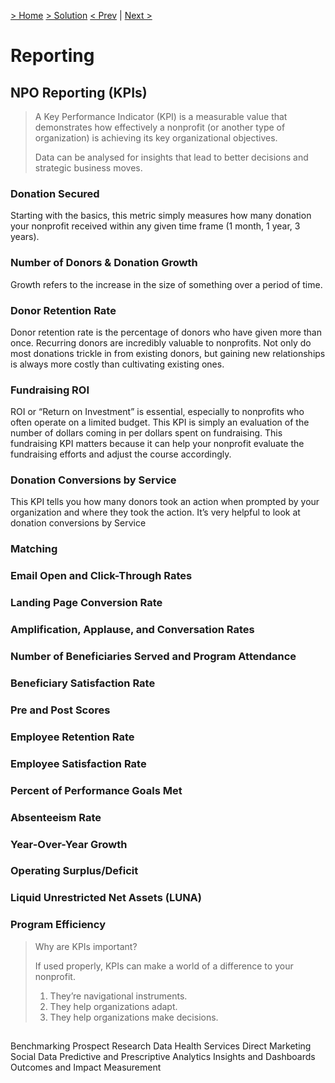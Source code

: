 [> Home](../README.md)  [> Solution](README.md)
[< Prev](2.5.Security.md)  |  [Next >](2.7.Deployment.md)

# Reporting

## NPO Reporting (KPIs)

> A Key Performance Indicator (KPI) is a measurable value that demonstrates how effectively a nonprofit (or another type of organization) is achieving its key organizational objectives.
>
> Data can be analysed for insights that lead to better decisions and strategic business moves.

### Donation Secured

Starting with the basics, this metric simply measures how many donation your nonprofit received within any given time frame (1 month, 1 year, 3 years).

### Number of Donors & Donation Growth

Growth refers to the increase in the size of something over a period of time.

### Donor Retention Rate
Donor retention rate is the percentage of donors who have given more than once. Recurring donors are incredibly valuable to nonprofits. Not only do most donations trickle in from existing donors, but gaining new relationships is always more costly than cultivating existing ones.

### Fundraising ROI
ROI or “Return on Investment” is essential, especially to nonprofits who often operate on a limited budget. This KPI is simply an evaluation of the number of dollars coming in per dollars spent on fundraising. This fundraising KPI matters because it can help your nonprofit evaluate the fundraising efforts and adjust the course accordingly.

### Donation Conversions by Service
This KPI tells you how many donors took an action when prompted by your organization and where they took the action. It’s very helpful to look at donation conversions by Service

### Matching 


### Email Open and Click-Through Rates

### Landing Page Conversion Rate

### Amplification, Applause, and Conversation Rates

### Number of Beneficiaries Served and Program Attendance

### Beneficiary Satisfaction Rate

### Pre and Post Scores

### Employee Retention Rate

### Employee Satisfaction Rate

### Percent of Performance Goals Met

### Absenteeism Rate

### Year-Over-Year Growth

### Operating Surplus/Deficit

### Liquid Unrestricted Net Assets (LUNA)

### Program Efficiency

> Why are KPIs important?
> 
> If used properly, KPIs can make a world of a difference to your nonprofit.
>
> 1. They’re navigational instruments.
> 2. They help organizations adapt.
> 3. They help organizations make decisions.


##

Benchmarking
Prospect Research
Data Health Services
Direct Marketing
Social Data
Predictive and Prescriptive Analytics
Insights and Dashboards
Outcomes and Impact Measurement